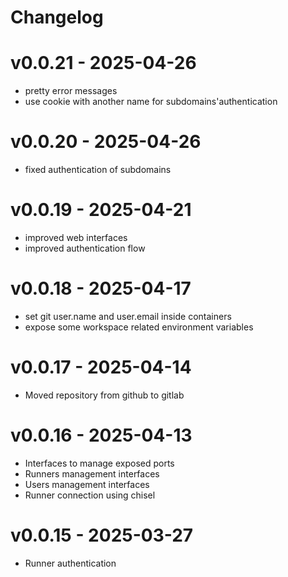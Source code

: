 # Changelog

# v0.0.21 - 2025-04-26
- pretty error messages
- use cookie with another name for subdomains'authentication

# v0.0.20 - 2025-04-26
- fixed authentication of subdomains

# v0.0.19 - 2025-04-21
- improved web interfaces
- improved authentication flow

# v0.0.18 - 2025-04-17
- set git user.name and user.email inside containers
- expose some workspace related environment variables

# v0.0.17 - 2025-04-14
- Moved repository from github to gitlab

# v0.0.16 - 2025-04-13
- Interfaces to manage exposed ports
- Runners management interfaces
- Users management interfaces
- Runner connection using chisel

# v0.0.15 - 2025-03-27
- Runner authentication
